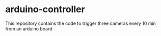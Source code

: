 # arduino-controller
This repository contains the code to trigger three cameras every 10 min from an arduino board
